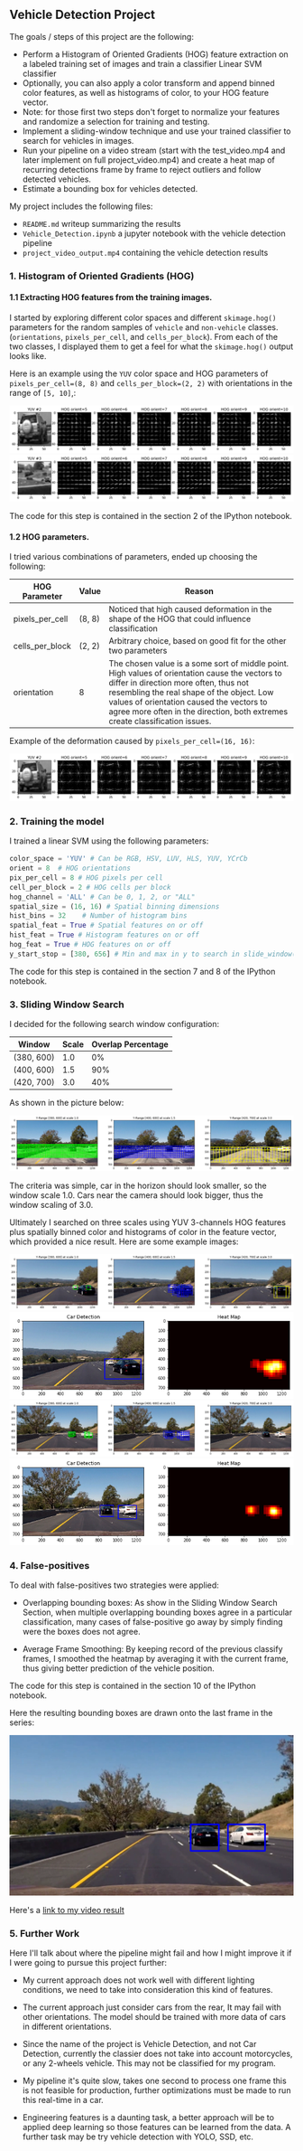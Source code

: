
## Vehicle Detection Project

The goals / steps of this project are the following:

* Perform a Histogram of Oriented Gradients (HOG) feature extraction on a labeled training set of images and train a classifier Linear SVM classifier
* Optionally, you can also apply a color transform and append binned color features, as well as histograms of color, to your HOG feature vector. 
* Note: for those first two steps don't forget to normalize your features and randomize a selection for training and testing.
* Implement a sliding-window technique and use your trained classifier to search for vehicles in images.
* Run your pipeline on a video stream (start with the test_video.mp4 and later implement on full project_video.mp4) and create a heat map of recurring detections frame by frame to reject outliers and follow detected vehicles.
* Estimate a bounding box for vehicles detected.

My project includes the following files:

* ```README.md``` writeup summarizing the results
* ```Vehicle_Detection.ipynb``` a jupyter notebook with the vehicle detection pipeline
* ```project_video_output.mp4``` containing the vehicle detection results


[//]: # (Image References)
[img2]: ./examples/ex_hog_car.png
[img3]: ./examples/ex_hog_nocar.png
[img4]: ./examples/ex_hog_car_pixel_per_cell_16x16.png
[img5]: ./examples/ex_sliding_window_det1.png
[img6]: ./examples/ex_sliding_window_det2.png
[img7]: ./examples/ex_sliding_window_det3.png
[img8]: ./examples/ex_sliding_window_det4.png
[img9]: ./examples/ex_sliding_windows_search.png
[img10]: ./examples/ex_result.png
[video1]: ./project_video_output.mp4
 

### 1. Histogram of Oriented Gradients (HOG)

#### 1.1 Extracting HOG features from the training images.

I started by exploring different color spaces and different `skimage.hog()` parameters for the random 
samples of `vehicle` and `non-vehicle` classes. (`orientations`, `pixels_per_cell`, and `cells_per_block`).  From each 
of the two classes, I displayed them to get a feel for what the `skimage.hog()` output looks like.

Here is an example using the `YUV` color space and HOG parameters of  `pixels_per_cell=(8, 8)` and `cells_per_block=(2, 2)` with orientations in the range 
of `[5, 10]`,:

![alt text][img2]
![alt text][img3]

The code for this step is contained in the section 2 of the IPython notebook.  

#### 1.2 HOG parameters.

I tried various combinations of parameters, ended up choosing the following:

| HOG Parameter   | Value  | Reason |
|-----------------|--------|--------|
| pixels_per_cell | (8, 8) | Noticed that high caused deformation in the shape of the HOG that could influence classification |       
| cells_per_block | (2, 2) | Arbitrary choice, based on good fit for the other two parameters |
| orientation     | 8      | The chosen value is a some sort of middle point. High values of orientation cause the vectors to differ in direction more often, thus not resembling the real shape of the object. Low values of orientation caused the vectors to agree more often in the direction, both extremes create classification issues. 

Example of the deformation caused by ```pixels_per_cell=(16, 16)```:   

![alt text][img4]

### 2. Training the model

I trained a linear SVM using the following parameters:

```python
color_space = 'YUV' # Can be RGB, HSV, LUV, HLS, YUV, YCrCb
orient = 8  # HOG orientations
pix_per_cell = 8 # HOG pixels per cell
cell_per_block = 2 # HOG cells per block
hog_channel = 'ALL' # Can be 0, 1, 2, or "ALL"
spatial_size = (16, 16) # Spatial binning dimensions
hist_bins = 32    # Number of histogram bins
spatial_feat = True # Spatial features on or off
hist_feat = True # Histogram features on or off
hog_feat = True # HOG features on or off
y_start_stop = [380, 656] # Min and max in y to search in slide_window()
```

The code for this step is contained in the section 7 and 8 of the IPython notebook.

### 3. Sliding Window Search

I decided for the following search window configuration:

| Window          | Scale  | Overlap Percentage   |
|-----------------|--------|------------|
| (380, 600)      | 1.0    | 0%         |
| (400, 600)      | 1.5    | 90%        |
| (420, 700)      | 3.0    | 40%        |
 
As shown in the picture below:

![alt text][img9]

The criteria was simple, car in the horizon should look smaller, so the window scale 1.0. Cars near the camera should
look bigger, thus the window scaling of 3.0. 

Ultimately I searched on three scales using YUV 3-channels HOG features plus spatially binned color and histograms of 
color in the feature vector, which provided a nice result. Here are some example images:

![alt text][img5]
![alt text][img6]
![alt text][img7]
![alt text][img8]

### 4. False-positives

To deal with false-positives two strategies were applied:
 
* Overlapping bounding boxes: As show in the Sliding Window Search Section, when multiple overlapping bounding boxes 
agree in a particular classification, many cases of false-positive go away by simply finding were the boxes does not agree.

* Average Frame Smoothing: By keeping record of the previous classify frames, I smoothed the heatmap by averaging it with
the current frame, thus giving better prediction of the vehicle position.

The code for this step is contained in the section 10 of the IPython notebook.

Here the resulting bounding boxes are drawn onto the last frame in the series:

![alt text][img10]

Here's a [link to my video result](./project_video_output.mp4)

### 5. Further Work

Here I'll talk about where the pipeline might fail and how I might improve it if I were going to pursue 
this project further:

* My current approach does not work well with different lighting conditions, we need to take into consideration
this kind of features.

* The current approach just consider cars from the rear, It may fail with other orientations. The model should be trained
with more data of cars in different orientations.

* Since the name of the project is Vehicle Detection, and not Car Detection, currently the classier does not take into account 
motorcycles, or any 2-wheels vehicle. This may not be classified for my program.

* My pipeline it's quite slow, takes one second to process one frame this is not feasible for production, further optimizations
must be made to run this real-time in a car.

* Engineering features is a daunting task, a better approach will be to applied deep learning so those features can be 
learned from the data. A further task may be try vehicle detection with YOLO, SSD, etc. 

